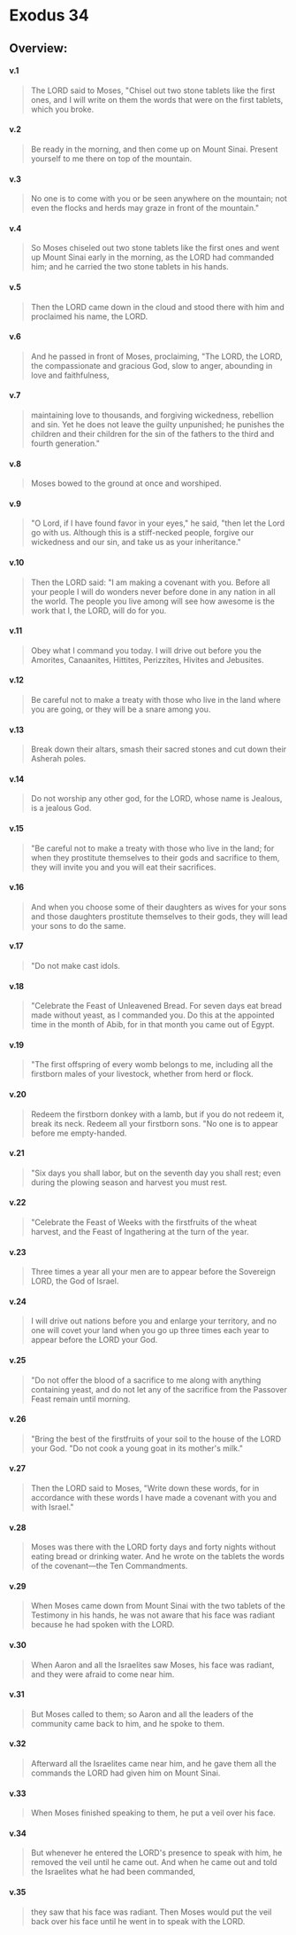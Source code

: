 # Exodus 34

## Overview:

#### v.1
>The LORD said to Moses, "Chisel out two stone tablets like the first ones, and I will write on them the words that were on the first tablets, which you broke.

#### v.2
>Be ready in the morning, and then come up on Mount Sinai. Present yourself to me there on top of the mountain.

#### v.3
>No one is to come with you or be seen anywhere on the mountain; not even the flocks and herds may graze in front of the mountain."

#### v.4
>So Moses chiseled out two stone tablets like the first ones and went up Mount Sinai early in the morning, as the LORD had commanded him; and he carried the two stone tablets in his hands.

#### v.5
>Then the LORD came down in the cloud and stood there with him and proclaimed his name, the LORD.

#### v.6
>And he passed in front of Moses, proclaiming, "The LORD, the LORD, the compassionate and gracious God, slow to anger, abounding in love and faithfulness,

#### v.7
>maintaining love to thousands, and forgiving wickedness, rebellion and sin. Yet he does not leave the guilty unpunished; he punishes the children and their children for the sin of the fathers to the third and fourth generation."

#### v.8
>Moses bowed to the ground at once and worshiped.

#### v.9
>"O Lord, if I have found favor in your eyes," he said, "then let the Lord go with us. Although this is a stiff-necked people, forgive our wickedness and our sin, and take us as your inheritance."

#### v.10
>Then the LORD said: "I am making a covenant with you. Before all your people I will do wonders never before done in any nation in all the world. The people you live among will see how awesome is the work that I, the LORD, will do for you.

#### v.11
>Obey what I command you today. I will drive out before you the Amorites, Canaanites, Hittites, Perizzites, Hivites and Jebusites.

#### v.12
>Be careful not to make a treaty with those who live in the land where you are going, or they will be a snare among you.

#### v.13
>Break down their altars, smash their sacred stones and cut down their Asherah poles.

#### v.14
>Do not worship any other god, for the LORD, whose name is Jealous, is a jealous God.

#### v.15
>"Be careful not to make a treaty with those who live in the land; for when they prostitute themselves to their gods and sacrifice to them, they will invite you and you will eat their sacrifices.

#### v.16
>And when you choose some of their daughters as wives for your sons and those daughters prostitute themselves to their gods, they will lead your sons to do the same.

#### v.17
>"Do not make cast idols.

#### v.18
>"Celebrate the Feast of Unleavened Bread. For seven days eat bread made without yeast, as I commanded you. Do this at the appointed time in the month of Abib, for in that month you came out of Egypt.

#### v.19
>"The first offspring of every womb belongs to me, including all the firstborn males of your livestock, whether from herd or flock.

#### v.20
>Redeem the firstborn donkey with a lamb, but if you do not redeem it, break its neck. Redeem all your firstborn sons. "No one is to appear before me empty-handed.

#### v.21
>"Six days you shall labor, but on the seventh day you shall rest; even during the plowing season and harvest you must rest.

#### v.22
>"Celebrate the Feast of Weeks with the firstfruits of the wheat harvest, and the Feast of Ingathering at the turn of the year.

#### v.23
>Three times a year all your men are to appear before the Sovereign LORD, the God of Israel.

#### v.24
>I will drive out nations before you and enlarge your territory, and no one will covet your land when you go up three times each year to appear before the LORD your God.

#### v.25
>"Do not offer the blood of a sacrifice to me along with anything containing yeast, and do not let any of the sacrifice from the Passover Feast remain until morning.

#### v.26
>"Bring the best of the firstfruits of your soil to the house of the LORD your God. "Do not cook a young goat in its mother's milk."

#### v.27
>Then the LORD said to Moses, "Write down these words, for in accordance with these words I have made a covenant with you and with Israel."

#### v.28
>Moses was there with the LORD forty days and forty nights without eating bread or drinking water. And he wrote on the tablets the words of the covenant—the Ten Commandments.

#### v.29
>When Moses came down from Mount Sinai with the two tablets of the Testimony in his hands, he was not aware that his face was radiant because he had spoken with the LORD.

#### v.30
>When Aaron and all the Israelites saw Moses, his face was radiant, and they were afraid to come near him.

#### v.31
>But Moses called to them; so Aaron and all the leaders of the community came back to him, and he spoke to them.

#### v.32
>Afterward all the Israelites came near him, and he gave them all the commands the LORD had given him on Mount Sinai.

#### v.33
>When Moses finished speaking to them, he put a veil over his face.

#### v.34
>But whenever he entered the LORD's presence to speak with him, he removed the veil until he came out. And when he came out and told the Israelites what he had been commanded,

#### v.35
>they saw that his face was radiant. Then Moses would put the veil back over his face until he went in to speak with the LORD.




